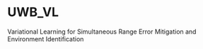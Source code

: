 # UWB_VL
Variational Learning for Simultaneous Range Error Mitigation and Environment Identification
